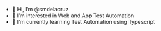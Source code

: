 - 👋 Hi, I’m @smdelacruz
- 👀 I’m interested in Web and App Test Automation
- 🌱 I’m currently learning Test Automation using Typescript
<!---
smdelacruz/smdelacruz is a ✨ special ✨ repository because its `README.md` (this file) appears on your GitHub profile.
You can click the Preview link to take a look at your changes.
--->
